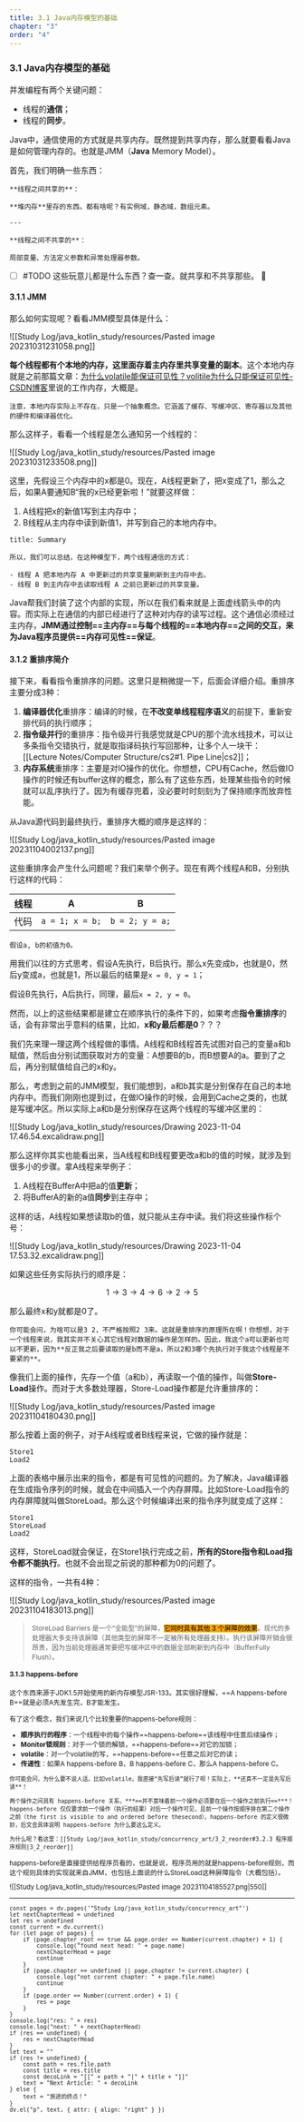```yaml
---
title: 3.1 Java内存模型的基础
chapter: "3"
order: "4"
---
```

### 3.1 Java内存模型的基础

并发编程有两个关键问题：

* 线程的**通信**；
* 线程的**同步**。

Java中，通信使用的方式就是共享内存。既然提到共享内存，那么就要看看Java是如何管理内存的。也就是JMM（**Java** Memory Model）。

首先，我们明确一些东西：

```ad-info
**线程之间共享的**：

**堆内存**里存的东西。都有啥呢？有实例域，静态域，数组元素。

---

**线程之间不共享的**：

局部变量、方法定义参数和异常处理器参数。
```

- [ ] #TODO 这些玩意儿都是什么东西？查一查。就共享和不共享那些。 🔼

#### 3.1.1 JMM

那么如何实现呢？看看JMM模型具体是什么：

![[Study Log/java_kotlin_study/resources/Pasted image 20231031231058.png]]

**每个线程都有个本地的内存，这里面存着主内存里共享变量的副本**。这个本地内存就是之前那篇文章：[为什么volatile能保证可见性？volitile为什么只能保证可见性-CSDN博客](https://blog.csdn.net/m0_37892106/article/details/97050278)里说的工作内存，大概是。

```ad-warning
注意，本地内存实际上不存在，只是一个抽象概念。它涵盖了缓存、写缓冲区、寄存器以及其他的硬件和编译器优化。
```

那么这样子，看看一个线程是怎么通知另一个线程的：

![[Study Log/java_kotlin_study/resources/Pasted image 20231031233508.png]]

这里，先假设三个内存中的x都是0。现在，A线程更新了，把x变成了1，那么之后，如果A要通知B“我的x已经更新啦！”就要这样做：

1. A线程把x的新值1写到主内存中；
2. B线程从主内存中读到新值1，并写到自己的本地内存中。

```ad-note
title: Summary

所以，我们可以总结，在这种模型下，两个线程通信的方式：

- 线程 A 把本地内存 A 中更新过的共享变量刷新到主内存中去。
- 线程 B 到主内存中去读取线程 A 之前已更新过的共享变量。
```

Java帮我们封装了这个内部的实现，所以在我们看来就是上面虚线箭头中的内容。而实际上在通信的内部已经进行了这种对内存的读写过程。这个通信必须经过主内存，**JMM通过控制==主内存==与每个线程的==本地内存==之间的交互，来为Java程序员提供==内存可见性==保证**。

#### 3.1.2 重排序简介

接下来，看看指令重排序的问题。这里只是稍微提一下，后面会详细介绍。重排序主要分成3种：

1. **编译器优化**重排序：编译的时候，在**不改变单线程程序语义**的前提下，重新安排代码的执行顺序；
2. **指令级并行**的重排序：指令级并行我感觉就是CPU的那个流水线技术，可以让多条指令交错执行，就是取指译码执行写回那种，让多个人一块干：[[Lecture Notes/Computer Structure/cs2#1. Pipe Line|cs2]]；
3. **内存系统**重排序：主要是对IO操作的优化。你想想，CPU有Cache，然后做IO操作的时候还有buffer这样的概念，那么有了这些东西，处理某些指令的时候就可以乱序执行了。因为有缓存兜着，没必要时时刻刻为了保持顺序而放弃性能。

从Java源代码到最终执行，重排序大概的顺序是这样的：

![[Study Log/java_kotlin_study/resources/Pasted image 20231104002137.png]]

这些重排序会产生什么问题呢？我们来举个例子。现在有两个线程A和B，分别执行这样的代码：

| 线程 |        A        |        B        |
| ---- |:---------------:|:---------------:|
| 代码 | `a = 1; x = b;` | `b = 2; y = a;` |

```ad-info
假设a, b的初值为0。
```

用我们以往的方式思考，假设A先执行，B后执行。那么x先变成b，也就是0，然后y变成a，也就是1，所以最后的结果是`x = 0, y = 1`；

假设B先执行，A后执行，同理，最后`x = 2, y = 0`。

然而，以上的这些结果都是建立在顺序执行的条件下的，如果考虑**指令重排序**的话，会有非常出乎意料的结果，比如，**x和y最后都是0**？？？

我们先来理一理这两个线程做的事情。A线程和B线程首先试图对自己的变量a和b赋值，然后由分别试图获取对方的变量：A想要B的b，而B想要A的a。要到了之后，再分别赋值给自己的x和y。

那么，考虑到之前的JMM模型，我们能想到，a和b其实是分别保存在自己的本地内存中。而我们刚刚也提到过，在做IO操作的时候，会用到Cache之类的，也就是写缓冲区。所以实际上a和b是分别保存在这两个线程的写缓冲区里的：

![[Study Log/java_kotlin_study/resources/Drawing 2023-11-04 17.46.54.excalidraw.png]]

那么这样你其实也能看出来，当A线程和B线程要更改a和b的值的时候，就涉及到很多小的步骤。拿A线程来举例子：

1. A线程在BufferA中把a的值**更新**；
2. 将BufferA的新的a值**同步**到主存中；

这样的话，A线程如果想读取b的值，就只能从主存中读。我们将这些操作标个号：

![[Study Log/java_kotlin_study/resources/Drawing 2023-11-04 17.53.32.excalidraw.png]]

如果这些任务实际执行的顺序是：

$$
1 \rightarrow 3 \rightarrow 4 \rightarrow 6 \rightarrow 2 \rightarrow 5
$$

那么最终x和y就都是0了。

```ad-question
你可能会问，为啥可以是3 2，不严格按照2 3来。这就是重排序的原理所在啊！你想想，对于一个线程来说，我其实并不关心其它线程对数据的操作是怎样的。因此，我这个a可以更新也可以不更新，因为**反正我之后要读取的是b而不是a，所以2和3哪个先执行对于我这个线程是不要紧的**。
```

像我们上面的操作，先存一个值（a和b），再读取一个值的操作，叫做**Store-Load**操作。而对于大多数处理器，Store-Load操作都是允许重排序的：

![[Study Log/java_kotlin_study/resources/Pasted image 20231104180430.png]]

那么按着上面的例子，对于A线程或者B线程来说，它做的操作就是：

```
Store1
Load2
```

上面的表格中展示出来的指令，都是有可见性的问题的。为了解决，Java编译器在生成指令序列的时候，就会在中间插入一个内存屏障。比如Store-Load指令的内存屏障就叫做StoreLoad。那么这个时候编译出来的指令序列就变成了这样：

```
Store1
StoreLoad
Load2
```

这样，StoreLoad就会保证，在Store1执行完成之前，**所有的Store指令和Load指令都不能执行**。也就不会出现之前说的那种都为0的问题了。

这样的指令，一共有4种：

![[Study Log/java_kotlin_study/resources/Pasted image 20231104183013.png]]

> <small>StoreLoad Barriers 是一个“全能型”的屏障，<mark style="background-color:orange"><font color="black">它同时具有其他 3 个屏障的效果</font></mark>。现代的多处理器大多支持该屏障（其他类型的屏障不一定被所有处理器支持）。执行该屏障开销会很昂贵，因为当前处理器通常要把写缓冲区中的数据全部刷新到内存中（BufferFully Flush）。</smalll>

#### 3.1.3 happens-before

这个东西来源于JDK1.5开始使用的新内存模型JSR-133。其实很好理解，==A happens-before B==就是必须A先发生完，B才能发生。

有了这个概念，我们来说几个比较重要的happens-before规则：

* **顺序执行的程序**：一个线程中的每个操作==happens-before==该线程中任意后续操作；
* **Monitor锁规则**：对于一个锁的解锁，==happens-before==对它的加锁；
* **volatile**：对一个volatile的写，==happens-before==任意之后对它的读；
* **传递性**：如果A happens-before B，B happens-before C，那么A happens-before C。

```ad-question
你可能会问，为什么要不说人话。比如volatile，我直接“先写后读”就行了呗！实际上，**还真不一定是先写后读**！

两个操作之间具有 happens-before 关系，***==并不意味着前一个操作必须要在后一个操作之前执行==***！happens-before 仅仅要求前一个操作（执行的结果）对后一个操作可见，且前一个操作按顺序排在第二个操作之前（the first is visible to and ordered before thesecond）。happens-before 的定义很微妙，后文会具体说明 happens-before 为什么要这么定义。

为什么呢？看这里：[[Study Log/java_kotlin_study/concurrency_art/3_2_reorder#3.2.3 程序顺序规则|3_2_reorder]]
```

happens-before是直接提供给程序员看的，也就是说，程序员用的就是happens-before规则，而这个规则具体的实现就来自JMM，也包括上面说的什么StoreLoad这种屏障指令（大概包括）。

![[Study Log/java_kotlin_study/resources/Pasted image 20231104185527.png|550]]

---

```dataviewjs
const pages = dv.pages('"Study Log/java_kotlin_study/concurrency_art"')
let nextChapterHead = undefined
let res = undefined
const current = dv.current()
for (let page of pages) {
	if (page.chapter_root == true && page.order == Number(current.chapter) + 1) {
		console.log("found next head: " + page.name)
		nextChapterHead = page
		continue
	}
	if (page.chapter == undefined || page.chapter != current.chapter) {
		console.log("not current chapter: " + page.file.name)
		continue
	}
	if (page.order == Number(current.order) + 1) {
		res = page
	}
}
console.log("res: " + res)
console.log("next: " + nextChapterHead)
if (res == undefined) {
	res = nextChapterHead
}
let text = ""
if (res != undefined) {
	const path = res.file.path
	const title = res.title
	const decoLink = "[[" + path + "|" + title + "]]"
	text = "Next Article: " + decoLink
} else {
	text = "旅途的终点！"
}
dv.el("p", text, { attr: { align: "right" } })
```